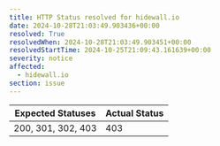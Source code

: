```yaml
---
title: HTTP Status resolved for hidewall.io
date: 2024-10-28T21:03:49.903436+00:00
resolved: True
resolvedWhen: 2024-10-28T21:03:49.903451+00:00
resolvedStartTime: 2024-10-25T21:09:43.161639+00:00
severity: notice
affected:
  - hidewall.io
section: issue
---
```


| Expected Statuses | Actual Status  |
|-------------------|----------------|
| 200, 301, 302, 403 | 403 |
